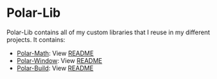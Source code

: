 # Polar-Lib

Polar-Lib contains all of my custom libraries that I reuse in my different projects. It contains:

+ [Polar-Math](Include/Polar-Math/): View [README](Include/Polar-Math/README.md)
+ [Polar-Window](Include/Polar-Window/): View [README](Include/Polar-Window/README.md)
+ [Polar-Build](Include/Polar-Build/): View [README](Include/Polar-Build/README.md)